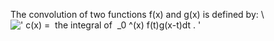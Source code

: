 The convolution of two functions f(x) and g(x) is defined by: \\
![' c(x) =  the integral of  \_0 \^(x) f(t)g(x-t)dt . '](../dictionary/equation_images/3588.1..png)
